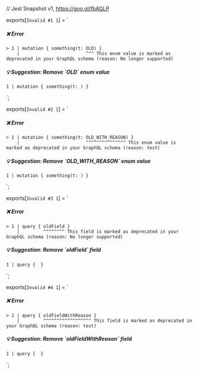 // Jest Snapshot v1, https://goo.gl/fbAQLP

exports[`Invalid #1 1`] = `
##### ❌ Error

    > 1 | mutation { something(t: OLD) }
        |                         ^^^ This enum value is marked as deprecated in your GraphQL schema (reason: No longer supported)

##### 💡 Suggestion: Remove \`OLD\` enum value

    1 | mutation { something(t: ) }
`;

exports[`Invalid #2 1`] = `
##### ❌ Error

    > 1 | mutation { something(t: OLD_WITH_REASON) }
        |                         ^^^^^^^^^^^^^^^ This enum value is marked as deprecated in your GraphQL schema (reason: test)

##### 💡 Suggestion: Remove \`OLD_WITH_REASON\` enum value

    1 | mutation { something(t: ) }
`;

exports[`Invalid #3 1`] = `
##### ❌ Error

    > 1 | query { oldField }
        |         ^^^^^^^^ This field is marked as deprecated in your GraphQL schema (reason: No longer supported)

##### 💡 Suggestion: Remove \`oldField\` field

    1 | query {  }
`;

exports[`Invalid #4 1`] = `
##### ❌ Error

    > 1 | query { oldFieldWithReason }
        |         ^^^^^^^^^^^^^^^^^^ This field is marked as deprecated in your GraphQL schema (reason: test)

##### 💡 Suggestion: Remove \`oldFieldWithReason\` field

    1 | query {  }
`;
